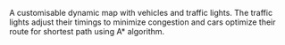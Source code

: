 A customisable dynamic map with vehicles and traffic lights. The traffic lights adjust their timings to minimize congestion and cars optimize their route for shortest path using A* algorithm.
